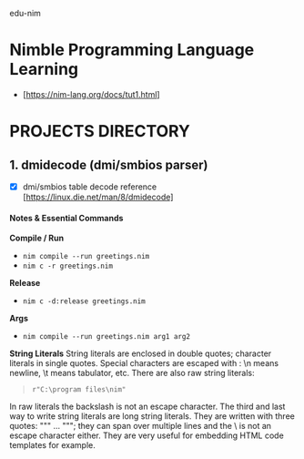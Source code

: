 edu-nim 

Nimble Programming Language Learning 
=========================================
- [https://nim-lang.org/docs/tut1.html]

# PROJECTS DIRECTORY
## 1. dmidecode (dmi/smbios parser)
- [x] dmi/smbios table decode reference [https://linux.die.net/man/8/dmidecode]



#### Notes & Essential Commands 

**Compile / Run**
- `nim compile --run greetings.nim`
- `nim c -r greetings.nim`

**Release**
- `nim c -d:release greetings.nim`

**Args**
- `nim compile --run greetings.nim arg1 arg2`

**String Literals**
String literals are enclosed in double quotes; character literals in single quotes. Special characters are escaped with \: \n means newline, \t means tabulator, etc. There are also raw string literals:

> `r"C:\program files\nim"`

In raw literals the backslash is not an escape character.
The third and last way to write string literals are long string literals. They are written with three quotes: """ ... """; they can span over multiple lines and the \ is not an escape character either. They are very useful for embedding HTML code templates for example.